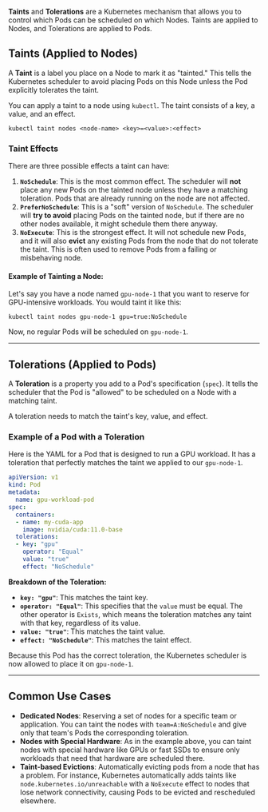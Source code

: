 **Taints** and **Tolerations** are a Kubernetes mechanism that allows you to control which Pods can be scheduled on which Nodes. Taints are applied to Nodes, and Tolerations are applied to Pods.


## Taints (Applied to Nodes)

A **Taint** is a label you place on a Node to mark it as "tainted." This tells the Kubernetes scheduler to avoid placing Pods on this Node unless the Pod explicitly tolerates the taint.

You can apply a taint to a node using `kubectl`. The taint consists of a key, a value, and an effect.

`kubectl taint nodes <node-name> <key>=<value>:<effect>`

### Taint Effects

There are three possible effects a taint can have:

1.  **`NoSchedule`**: This is the most common effect. The scheduler will **not** place any new Pods on the tainted node unless they have a matching toleration. Pods that are already running on the node are not affected.
2.  **`PreferNoSchedule`**: This is a "soft" version of `NoSchedule`. The scheduler will **try to avoid** placing Pods on the tainted node, but if there are no other nodes available, it might schedule them there anyway.
3.  **`NoExecute`**: This is the strongest effect. It will not schedule new Pods, and it will also **evict** any existing Pods from the node that do not tolerate the taint. This is often used to remove Pods from a failing or misbehaving node.

#### Example of Tainting a Node:

Let's say you have a node named `gpu-node-1` that you want to reserve for GPU-intensive workloads. You would taint it like this:

`kubectl taint nodes gpu-node-1 gpu=true:NoSchedule`

Now, no regular Pods will be scheduled on `gpu-node-1`.

-----

## Tolerations (Applied to Pods)

A **Toleration** is a property you add to a Pod's specification (`spec`). It tells the scheduler that the Pod is "allowed" to be scheduled on a Node with a matching taint.

A toleration needs to match the taint's key, value, and effect.

### Example of a Pod with a Toleration

Here is the YAML for a Pod that is designed to run a GPU workload. It has a toleration that perfectly matches the taint we applied to our `gpu-node-1`.

```yaml
apiVersion: v1
kind: Pod
metadata:
  name: gpu-workload-pod
spec:
  containers:
  - name: my-cuda-app
    image: nvidia/cuda:11.0-base
  tolerations:
  - key: "gpu"
    operator: "Equal"
    value: "true"
    effect: "NoSchedule"
```

**Breakdown of the Toleration:**

  * **`key: "gpu"`**: This matches the taint key.
  * **`operator: "Equal"`**: This specifies that the `value` must be equal. The other operator is `Exists`, which means the toleration matches any taint with that key, regardless of its value.
  * **`value: "true"`**: This matches the taint value.
  * **`effect: "NoSchedule"`**: This matches the taint effect.

Because this Pod has the correct toleration, the Kubernetes scheduler is now allowed to place it on `gpu-node-1`.

-----

## Common Use Cases

  * **Dedicated Nodes**: Reserving a set of nodes for a specific team or application. You can taint the nodes with `team=A:NoSchedule` and give only that team's Pods the corresponding toleration.
  * **Nodes with Special Hardware**: As in the example above, you can taint nodes with special hardware like GPUs or fast SSDs to ensure only workloads that need that hardware are scheduled there.
  * **Taint-based Evictions**: Automatically evicting pods from a node that has a problem. For instance, Kubernetes automatically adds taints like `node.kubernetes.io/unreachable` with a `NoExecute` effect to nodes that lose network connectivity, causing Pods to be evicted and rescheduled elsewhere.